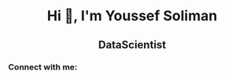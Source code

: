 <h1 align="center">Hi 👋, I'm Youssef Soliman</h1>
<h2 align="center">DataScientist</h2>

<h3 align="left">Connect with me:</h3>

